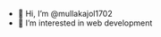 - 👋 Hi, I’m @mullakajol1702
- 👀 I’m interested in web development


<!---
mullakajol1702/mullakajol1702 is a ✨ special ✨ repository because its `README.md` (this file) appears on your GitHub profile.
You can click the Preview link to take a look at your changes.
--->
